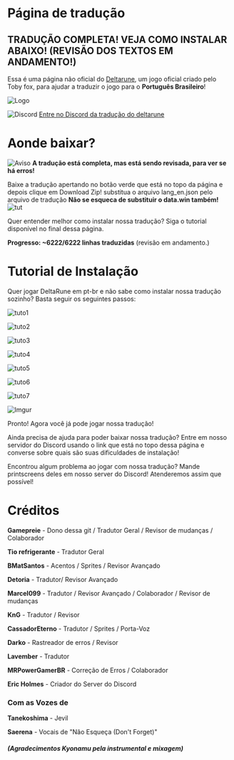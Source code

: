 # Página de tradução

## TRADUÇÃO COMPLETA! VEJA COMO INSTALAR ABAIXO! (REVISÃO DOS TEXTOS EM ANDAMENTO!)

Essa é uma página não oficial do [Deltarune](http://deltarune.com/), um jogo oficial criado pelo Toby fox, para ajudar a traduzir o jogo para o **Português Brasileiro**!

![Logo](https://i.imgur.com/Y7ym2mk.png)

![Discord](https://static.filehorse.com/icons/messaging-and-chat/discord-icon-32.png) [Entre no Discord da tradução do deltarune](https://discord.gg/MBXUw8z)

# Aonde baixar?

![Aviso](https://cdn1.iconfinder.com/data/icons/CrystalClear/32x32/actions/messagebox_warning.png) **A tradução está completa, mas está sendo revisada, para ver se há erros!** 


Baixe a tradução apertando no botão verde que está no topo da página e depois clique em Download Zip! substitua o arquivo lang_en.json pelo arquivo de tradução **Não se esqueca de substituir o data.win também!** 
![tut](https://i.imgur.com/pW6Pg6l.png)

Quer entender melhor como instalar nossa tradução? Siga o tutorial disponível no final dessa página.


**Progresso: ~6222/6222 linhas traduzidas** (revisão em andamento.)

# Tutorial de Instalação

Quer jogar DeltaRune em pt-br e não sabe como instalar nossa tradução sozinho? Basta seguir os seguintes passos:

![tuto1](https://i.imgur.com/NgbHreJl.png)

![tuto2](https://i.imgur.com/fm6OqrAl.png)

![tuto3](https://i.imgur.com/vsc5zsul.png)

![tuto4](https://i.imgur.com/3hRbNLTl.png)

![tuto5](https://i.imgur.com/Q3uDAvAl.png)

![tuto6](https://i.imgur.com/fm6OqrAl.png)

![tuto7](https://i.imgur.com/ZTfS55zl.png)

![Imgur](https://i.imgur.com/9VYOfTOl.png)

Pronto! Agora você já pode jogar nossa tradução!


Ainda precisa de ajuda para poder baixar nossa tradução? Entre em nosso servidor do Discord usando o link que está no topo dessa página e converse sobre quais são suas dificuldades de instalação!


Encontrou algum problema ao jogar com nossa tradução? Mande printscreens deles em nosso server do Discord! Atenderemos assim que possível!

# Créditos

**Gamepreie** - Dono dessa git / Tradutor Geral / Revisor de mudanças / Colaborador

**Tio refrigerante** - Tradutor Geral

**BMatSantos** - Acentos / Sprites / Revisor Avançado

**Detoria** - Tradutor/ Revisor Avançado

**Marcel099** - Tradutor / Revisor Avançado / Colaborador / Revisor de mudanças

**KnG** - Tradutor / Revisor

**CassadorEterno** - Tradutor / Sprites / Porta-Voz

**Darko** - Rastreador de erros / Revisor

**Lavember** - Tradutor

**MRPowerGamerBR** - Correção de Erros / Colaborador

**Eric Holmes** - Criador do Server do Discord

### Com as Vozes de

**Tanekoshima** - Jevil

**Saerena** -  Vocais de "Não Esqueça (Don't Forget)"
##### (Agradecimentos *Kyonamu* pela instrumental e mixagem)
